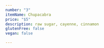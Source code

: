```yaml
---
number: "3"
itemName: Chupacabra
price: "$5"
description: raw sugar, cayenne, cinnamon
glutenFree: false
vegan: false

---
```

